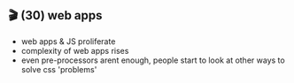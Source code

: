 ## 🎬 (30) web apps

- web apps & JS proliferate
- complexity of web apps rises
- even pre-processors arent enough, people start to look at other ways to solve css 'problems'
